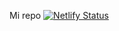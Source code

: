 Mi repo
[![Netlify Status](https://api.netlify.com/api/v1/badges/f9ec642e-0c93-4fdc-a928-eb14ec3048cb/deploy-status)](https://app.netlify.com/sites/scintillating-zabaione-bb6a34/deploys)

